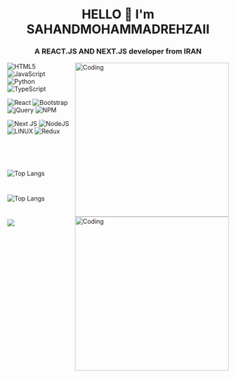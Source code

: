 <h1 align="center">  
  HELLO 👋 I'm SAHANDMOHAMMADREHZAII

</h1>

<h3 align="center">
  
  A REACT.JS AND NEXT.JS developer from IRAN
  
</h3>
<img align="right" alt="Coding" width="350" src="https://sahand.storage.iran.liara.space/picture-3/rc2xyhpx49m71.gif">

![HTML5](https://img.shields.io/badge/html5-%23E34F26.svg?style=for-the-badge&logo=html5&logoColor=black)  ![JavaScript](https://img.shields.io/badge/javascript-%23323330.svg?style=for-the-badge&logo=javascript&logoColor=%23F7DF1E)  ![Python](https://img.shields.io/badge/python-3670A0?style=for-the-badge&logo=python&logoColor=ffdd54)  ![TypeScript](https://img.shields.io/badge/typescript-%23007ACC.svg?style=for-the-badge&logo=typescript&logoColor=white) 

![React](https://img.shields.io/badge/react-%2320232a.svg?style=for-the-badge&logo=react&logoColor=%2361DAFB)  ![Bootstrap](https://img.shields.io/badge/bootstrap-%23563D7C.svg?style=for-the-badge&logo=bootstrap&logoColor=white)  ![jQuery](https://img.shields.io/badge/jquery-%230769AD.svg?style=for-the-badge&logo=jquery&logoColor=white)  ![NPM](https://img.shields.io/badge/NPM-%23000000.svg?style=for-the-badge&logo=npm&logoColor=white)

![Next JS](https://img.shields.io/badge/Next-black?style=for-the-badge&logo=next.js&logoColor=white) ![NodeJS](https://img.shields.io/badge/node.js-6DA55F?style=for-the-badge&logo=node.js&logoColor=white) ![LINUX](https://img.shields.io/badge/Linux-FCC624?style=for-the-badge&logo=linux&logoColor=black) ![Redux](https://img.shields.io/badge/redux-%23593d88.svg?style=for-the-badge&logo=redux&logoColor=white)

<br>

<br>

<br>

<img align="right" alt="Coding" width="350" heiht="500px" src="https://sahand.storage.iran.liara.space/picture-4/website%20poster.png">

![Top Langs](https://github-readme-stats.vercel.app/api/top-langs/?username=sahandmohammadrehzaii&layout=compact)

#

![Top Langs](https://github-readme-stats.vercel.app/api?username=sahandmohammadrehzaii&show_icons=true&hide=contribs,prs&cache_seconds=86400&theme=moltack)

#

#

<p>

  <img align="center" src="https://github-readme-streak-stats.herokuapp.com/?user=sahandmohammadrehzaii&">

</p>
